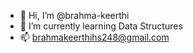 - 👋 Hi, I’m @brahma-keerthi
- 🌱 I’m currently learning Data Structures 
- 📫 brahmakeerthihs248@gmail.com 

<!---
brahma-keerthi/brahma-keerthi is a ✨ special ✨ repository because its `README.md` (this file) appears on your GitHub profile.
You can click the Preview link to take a look at your changes.
--->
